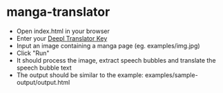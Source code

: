 # manga-translator
- Open index.html in your browser
- Enter your [Deepl Translator Key](https://support.deepl.com/hc/en-us/articles/360020695820-Authentication-Key)
- Input an image containing a manga page (eg. examples/img.jpg)
- Click "Run"
- It should process the image, extract speech bubbles and translate the speech bubble text
- The output should be similar to the example: examples/sample-output/output.html
